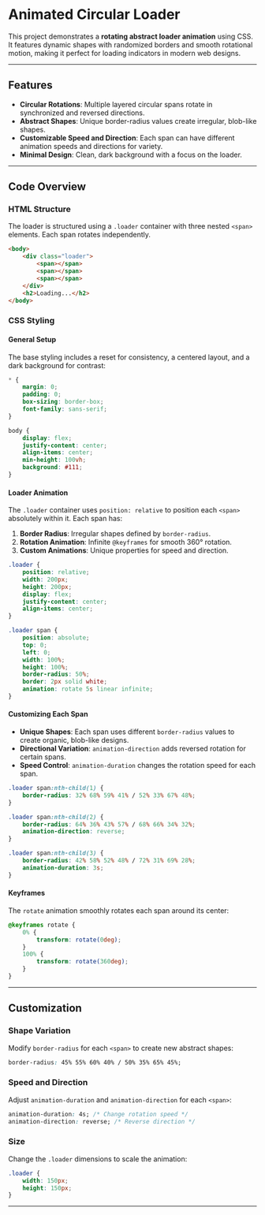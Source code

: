 # Animated Circular Loader

This project demonstrates a **rotating abstract loader animation** using CSS. It features dynamic shapes with randomized borders and smooth rotational motion, making it perfect for loading indicators in modern web designs.

---

## Features

- **Circular Rotations**: Multiple layered circular spans rotate in synchronized and reversed directions.
- **Abstract Shapes**: Unique border-radius values create irregular, blob-like shapes.
- **Customizable Speed and Direction**: Each span can have different animation speeds and directions for variety.
- **Minimal Design**: Clean, dark background with a focus on the loader.

---

## Code Overview

### HTML Structure

The loader is structured using a `.loader` container with three nested `<span>` elements. Each span rotates independently.

```html
<body>
    <div class="loader">
        <span></span>
        <span></span>
        <span></span>
    </div>
    <h2>Loading...</h2>
</body>
```

### CSS Styling

#### General Setup

The base styling includes a reset for consistency, a centered layout, and a dark background for contrast:

```css
* {
    margin: 0;
    padding: 0;
    box-sizing: border-box;
    font-family: sans-serif;
}

body {
    display: flex;
    justify-content: center;
    align-items: center;
    min-height: 100vh;
    background: #111;
}
```

#### Loader Animation

The `.loader` container uses `position: relative` to position each `<span>` absolutely within it. Each span has:

1. **Border Radius**: Irregular shapes defined by `border-radius`.
2. **Rotation Animation**: Infinite `@keyframes` for smooth 360° rotation.
3. **Custom Animations**: Unique properties for speed and direction.

```css
.loader {
    position: relative;
    width: 200px;
    height: 200px;
    display: flex;
    justify-content: center;
    align-items: center;
}

.loader span {
    position: absolute;
    top: 0;
    left: 0;
    width: 100%;
    height: 100%;
    border-radius: 50%;
    border: 2px solid white;
    animation: rotate 5s linear infinite;
}
```

#### Customizing Each Span

- **Unique Shapes**: Each span uses different `border-radius` values to create organic, blob-like designs.
- **Directional Variation**: `animation-direction` adds reversed rotation for certain spans.
- **Speed Control**: `animation-duration` changes the rotation speed for each span.

```css
.loader span:nth-child(1) {
    border-radius: 32% 68% 59% 41% / 52% 33% 67% 48%;
}

.loader span:nth-child(2) {
    border-radius: 64% 36% 43% 57% / 68% 66% 34% 32%;
    animation-direction: reverse;
}

.loader span:nth-child(3) {
    border-radius: 42% 58% 52% 48% / 72% 31% 69% 28%;
    animation-duration: 3s;
}
```

#### Keyframes

The `rotate` animation smoothly rotates each span around its center:

```css
@keyframes rotate {
    0% {
        transform: rotate(0deg);
    }
    100% {
        transform: rotate(360deg);
    }
}
```

---

## Customization

### Shape Variation
Modify `border-radius` for each `<span>` to create new abstract shapes:

```css
border-radius: 45% 55% 60% 40% / 50% 35% 65% 45%;
```

### Speed and Direction
Adjust `animation-duration` and `animation-direction` for each `<span>`:

```css
animation-duration: 4s; /* Change rotation speed */
animation-direction: reverse; /* Reverse direction */
```

### Size
Change the `.loader` dimensions to scale the animation:

```css
.loader {
    width: 150px;
    height: 150px;
}
```

---

